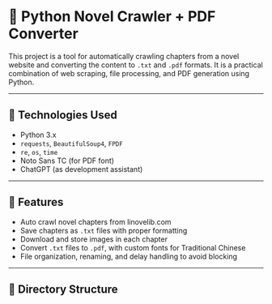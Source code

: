 # 📘 Python Novel Crawler + PDF Converter

This project is a tool for automatically crawling chapters from a novel website and converting the content to `.txt` and `.pdf` formats. It is a practical combination of web scraping, file processing, and PDF generation using Python.

---

## 🔧 Technologies Used

- Python 3.x
- `requests`, `BeautifulSoup4`, `FPDF`
- `re`, `os`, `time`
- Noto Sans TC (for PDF font)
- ChatGPT (as development assistant)

---

## 📌 Features

- Auto crawl novel chapters from linovelib.com
- Save chapters as `.txt` files with proper formatting
- Download and store images in each chapter
- Convert `.txt` files to `.pdf`, with custom fonts for Traditional Chinese
- File organization, renaming, and delay handling to avoid blocking

---

## 📂 Directory Structure

